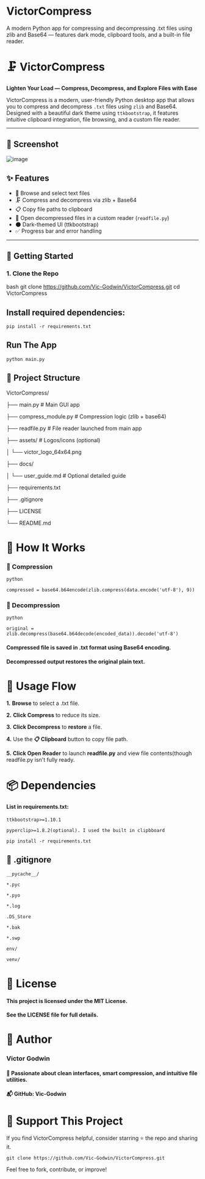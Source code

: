 # VictorCompress
A modern Python app for compressing and decompressing .txt files using zlib and Base64 — features dark mode, clipboard tools, and a built-in file reader.

# 🗜️ VictorCompress

**Lighten Your Load — Compress, Decompress, and Explore Files with Ease**

VictorCompress is a modern, user-friendly Python desktop app that allows you to compress and decompress `.txt` files using `zlib` and Base64. Designed with a beautiful dark theme using `ttkbootstrap`, it features intuitive clipboard integration, file browsing, and a custom file reader.

---

## 📸 Screenshot

![image](https://github.com/user-attachments/assets/05d1d282-3241-4b53-94f2-1c8554f5cb34)


## ✨ Features

- 📂 Browse and select text files
- 🗜️ Compress and decompress via zlib + Base64
- 📋 Copy file paths to clipboard
- 📖 Open decompressed files in a custom reader (`readfile.py`)
- 🌑 Dark-themed UI (ttkbootstrap)
- ✅ Progress bar and error handling

---

## 🚀 Getting Started

### 1. Clone the Repo

bash
git clone https://github.com/Vic-Godwin/VictorCompress.git
cd VictorCompress


## Install required dependencies:
```pip install -r requirements.txt```

## Run The App
```python main.py```



## 📁 Project Structure
VictorCompress/

├── main.py               # Main GUI app

├── compress_module.py    # Compression logic (zlib + base64)

├── readfile.py           # File reader launched from main app

├── assets/               # Logos/icons (optional)

│   └── victor_logo_64x64.png

├── docs/

│   └── user_guide.md     # Optional detailed guide

├── requirements.txt

├── .gitignore

├── LICENSE

└── README.md


# 🧪 How It Works
### 🔹 Compression
```python```

```compressed = base64.b64encode(zlib.compress(data.encode('utf-8'), 9))```

### 🔹 Decompression
```python```

```original = zlib.decompress(base64.b64decode(encoded_data)).decode('utf-8')```

#### Compressed file is saved in .txt format using Base64 encoding.

#### Decompressed output restores the original plain text.



# 🔑 Usage Flow
 **1.** **Browse** to select a .txt file.
 
 **2.** **Click Compress** to reduce its size.
 
 **3.** **Click Decompress** to **restore** a file.
 
 **4.** Use the **📋 Clipboard** button to copy file path.
 
 **5.** **Click Open Reader** to launch **readfile.py** and view file contents(though readfile.py isn't fully ready.



# 📦 Dependencies
#### List in requirements.txt:
```ttkbootstrap>=1.10.1```

```pyperclip>=1.8.2(optional). I used the built in clipbboard```

```pip install -r requirements.txt```




## 📝 .gitignore
```__pycache__/```

```*.pyc```

```*.pyo```

```*.log```

```.DS_Store```

```*.bak```

```*.swp```

```env/```

```venv/```



# 📘 License
#### This project is licensed under the MIT License.
#### See the **LICENSE** file for full details.



# 🙌 Author
### Victor Godwin
#### 🎯 Passionate about clean interfaces, smart compression, and intuitive file utilities.
#### 📬 GitHub: Vic-Godwin



# 🌟 Support This Project
If you find VictorCompress helpful, consider starring ⭐ the repo and sharing it.

```git clone https://github.com/Vic-Godwin/VictorCompress.git```

Feel free to fork, contribute, or improve!
